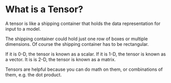 # What is a Tensor?

A tensor is like a shipping container that holds the data representation for input to a model. 

The shipping container could hold just one row of boxes or multiple dimensions.
Of course the shipping container has to be rectangular.

If it is 0-D, the tensor is known as a scalar.
If it is 1-D, the tensor is known as a vector.
It is is 2-D, the tensor is known as a matrix.

Tensors are helpful because you can do math on them, or combinations of them, e.g. the dot product.

